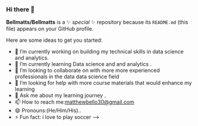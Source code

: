 ### Hi there 👋


**Bellmatts/Bellmatts** is a ✨ _special_ ✨ repository because its `README.md` (this file) appears on your GitHub profile.

Here are some ideas to get you started:

- 🔭 I’m currently working on building my technical skills in data science and analytics.
- 🌱 I’m currently learning Data science and and analytics .
- 👯 I’m looking to collaborate on with more more experienced professionals in the data data science field
- 🤔 I’m looking for help with more  course materials that would enhance my learning 
- 💬 Ask me about my learning journey .
- 📫 How to reach me:matthewbello30@gmail.com
- 😄 Pronouns:(He/Him/His)..
- ⚡ Fun fact: i love to play soccer
-->
